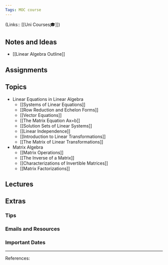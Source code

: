 ```yaml
---
Tags: MOC course
---
```

(Links:: [[Uni Courses🎓]])
## Notes and Ideas
- [[Linear Algebra Outline]]
## Assignments
## Topics
- Linear Equations in Linear Algebra
	- [[Systems of Linear Equations]]
	- [[Row Reduction and Echelon Forms]]
	- [[Vector Equations]]
	- [[The Matrix Equation Ax=b]]
	- [[Solution Sets of Linear Systems]]
	- [[Linear Independence]]
	- [[Introduction to Linear Transformations]]
	- [[The Matrix of Linear Transformations]]
- Matrix Algebra
	- [[Matrix Operations]]
	- [[The Inverse of a Matrix]]
	- [[Characterizations of Invertible Matrices]]
	- [[Matrix Factorizations]]
## Lectures
## Extras
### Tips
### Emails and Resources
### Important Dates
___
References:
